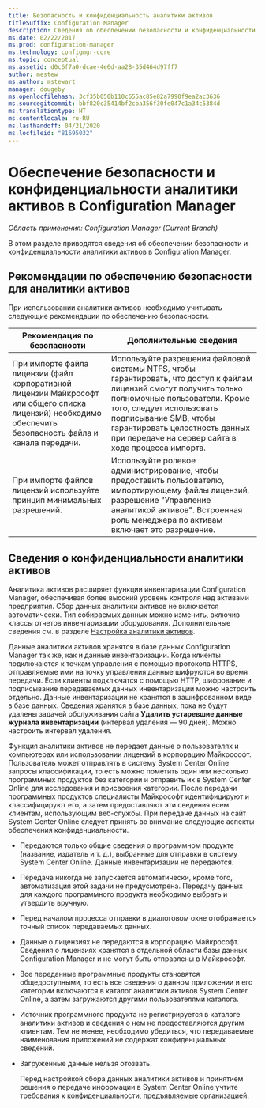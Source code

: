 ```yaml
---
title: Безопасность и конфиденциальность аналитики активов
titleSuffix: Configuration Manager
description: Сведения об обеспечении безопасности и конфиденциальности аналитики активов в Configuration Manager.
ms.date: 02/22/2017
ms.prod: configuration-manager
ms.technology: configmgr-core
ms.topic: conceptual
ms.assetid: d0c6f7a0-dcae-4e6d-aa28-35d464d97ff7
author: mestew
ms.author: mstewart
manager: dougeby
ms.openlocfilehash: 3cf35b050b110c655ac85e82a7990f9ea2ac3636
ms.sourcegitcommit: bbf820c35414bf2cba356f30fe047c1a34c5384d
ms.translationtype: HT
ms.contentlocale: ru-RU
ms.lasthandoff: 04/21/2020
ms.locfileid: "81695032"
---
```

# <a name="security-and-privacy-for-asset-intelligence-in-configuration-manager"></a>Обеспечение безопасности и конфиденциальности аналитики активов в Configuration Manager

*Область применения: Configuration Manager (Current Branch)*

В этом разделе приводятся сведения об обеспечении безопасности и конфиденциальности аналитики активов в Configuration Manager.  

##  <a name="security-best-practices-for-asset-intelligence"></a><a name="BKMK_Security_AI"></a> Рекомендации по обеспечению безопасности для аналитики активов  
 При использовании аналитики активов необходимо учитывать следующие рекомендации по обеспечению безопасности.  

|Рекомендация по безопасности|Дополнительные сведения|  
|----------------------------|----------------------|  
|При импорте файла лицензии (файл корпоративной лицензии Майкрософт или общего списка лицензий) необходимо обеспечить безопасность файла и канала передачи.|Используйте разрешения файловой системы NTFS, чтобы гарантировать, что доступ к файлам лицензий смогут получить только полномочные пользователи. Кроме того, следует использовать подписывание SMB, чтобы гарантировать целостность данных при передаче на сервер сайта в ходе процесса импорта.|  
|При импорте файлов лицензий используйте принцип минимальных разрешений.|Используйте ролевое администрирование, чтобы предоставить пользователю, импортирующему файлы лицензий, разрешение "Управление аналитикой активов". Встроенная роль менеджера по активам включает это разрешение.|  

##  <a name="privacy-information-for-asset-intelligence"></a><a name="BKMK_Privacy_HardwareInventory"></a> Сведения о конфиденциальности аналитики активов  
 Аналитика активов расширяет функции инвентаризации Configuration Manager, обеспечивая более высокий уровень контроля над активами предприятия. Сбор данных аналитики активов не включается автоматически. Тип собираемых данных можно изменить, включив классы отчетов инвентаризации оборудования. Дополнительные сведения см. в разделе [Настройка аналитики активов](../../../../core/clients/manage/asset-intelligence/configuring-asset-intelligence.md).  

 Данные аналитики активов хранятся в базе данных Configuration Manager так же, как и данные инвентаризации. Когда клиенты подключаются к точкам управления с помощью протокола HTTPS, отправляемые ими на точку управления данные шифруются во время передачи. Если клиенты подключатся с помощью HTTP, шифрование и подписывание передаваемых данных инвентаризации можно настроить отдельно. Данные инвентаризации не хранятся в зашифрованном виде в базе данных. Сведения хранятся в базе данных, пока не будут удалены задачей обслуживания сайта **Удалить устаревшие данные журнала инвентаризации** (интервал удаления — 90 дней). Можно настроить интервал удаления.  

 Функция аналитики активов не передает данные о пользователях и компьютерах или использовании лицензий в корпорацию Майкрософт. Пользователь может отправлять в систему System Center Online запросы классификации, то есть можно пометить один или несколько программных продуктов без категории и отправить их в System Center Online для исследования и присвоения категории. После передачи программных продуктов специалисты Майкрософт идентифицируют и классифицируют его, а затем предоставляют эти сведения всем клиентам, использующим веб-службы. При передаче данных на сайт System Center Online следует принять во внимание следующие аспекты обеспечения конфиденциальности.  

- Передаются только общие сведения о программном продукте (название, издатель и т. д.), выбранные для отправки в систему System Center Online. Данные инвентаризации не передаются.  

- Передача никогда не запускается автоматически, кроме того, автоматизация этой задачи не предусмотрена. Передачу данных для каждого программного продукта необходимо выбрать и утвердить вручную.  

- Перед началом процесса отправки в диалоговом окне отображается точный список передаваемых данных.  

- Данные о лицензиях не передаются в корпорацию Майкрософт. Сведения о лицензиях хранятся в отдельной области базы данных Configuration Manager и не могут быть отправлены в Майкрософт.  

- Все переданные программные продукты становятся общедоступными, то есть все сведения о данном приложении и его категории включаются в каталог аналитики активов System Center Online, а затем загружаются другими пользователями каталога.  

- Источник программного продукта не регистрируется в каталоге аналитики активов и сведения о нем не предоставляются другим клиентам. Тем не менее, необходимо убедиться, что передаваемые наименования приложений не содержат конфиденциальных сведений.  

- Загруженные данные нельзя отозвать.  

  Перед настройкой сбора данных аналитики активов и принятием решения о передаче информации в System Center Online учтите требования к конфиденциальности, предъявляемые организацией.  
